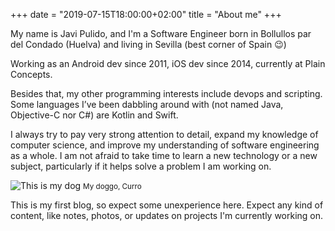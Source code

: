 +++
date = "2019-07-15T18:00:00+02:00"
title = "About me"
+++

My name is Javi Pulido, and I'm a Software Engineer born in Bollullos par del Condado (Huelva) and living in Sevilla (best corner of Spain 😉)

Working as an Android dev since 2011, iOS dev since 2014, currently at Plain Concepts.

Besides that, my other programming interests include devops and scripting. Some languages I’ve been dabbling around with (not named Java, Objective-C nor C#) are Kotlin and Swift.

I always try to pay very strong attention to detail, expand my knowledge of computer science, and improve my understanding of software engineering as a whole. I am not afraid to take time to learn a new technology or a new subject, particularly if it helps solve a problem I am working on.

![This is my dog][1]
<small>My doggo, Curro</small>

This is my first blog, so expect some unexperience here. Expect any kind of content, like notes, photos, or updates on projects I'm currently working on.

[1]: /img/curro.jpg
